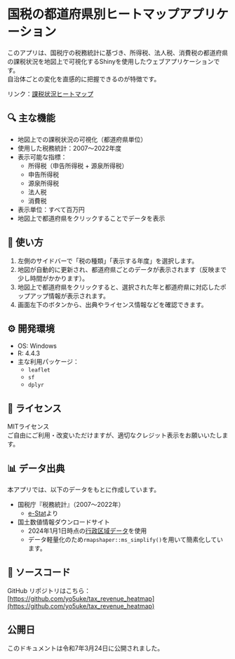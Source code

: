 # 国税の都道府県別ヒートマップアプリケーション

このアプリは、国税庁の税務統計に基づき、所得税、法人税、消費税の都道府県の課税状況を地図上で可視化するShinyを使用したウェブアプリケーションです。  
自治体ごとの変化を直感的に把握できるのが特徴です。

リンク：[課税状況ヒートマップ](https://yo5uke.shinyapps.io/tax_revenue_heatmap/)

## 🔍 主な機能

- 地図上での課税状況の可視化（都道府県単位）
- 使用した税務統計：2007～2022年度
- 表示可能な指標：
  - 所得税（申告所得税 + 源泉所得税）
  - 申告所得税
  - 源泉所得税
  - 法人税
  - 消費税
- 表示単位：すべて百万円
- 地図上で都道府県をクリックすることでデータを表示

## 🧭 使い方

1.  左側のサイドバーで「税の種類」「表示する年度」を選択します。
2.  地図が自動的に更新され、都道府県ごとのデータが表示されます（反映まで少し時間がかかります）。
3.  地図上で都道府県をクリックすると、選択された年と都道府県に対応したポップアップ情報が表示されます。
4.  画面左下のボタンから、出典やライセンス情報などを確認できます。

## ⚙️ 開発環境

- OS: Windows
- R: 4.4.3
- 主な利用パッケージ：
  - `leaflet`
  - `sf`
  - `dplyr`

## 📝 ライセンス

MITライセンス  
ご自由にご利用・改変いただけますが、適切なクレジット表示をお願いいたします。

## 📊 データ出典

本アプリでは、以下のデータをもとに作成しています。

- 国税庁『税務統計』（2007～2022年）
  - [e-Stat](https://www.e-stat.go.jp/stat-search/files?page=1&toukei=00351010&tstat=000001043366)より
- 国土数値情報ダウンロードサイト
  - 2024年1月1日時点の[行政区域データ](https://nlftp.mlit.go.jp/ksj/gml/datalist/KsjTmplt-N03-2024.html)を使用
  - データ軽量化のため`rmapshaper::ms_simplify()`を用いて簡素化しています。

## 🔗 ソースコード

GitHub リポジトリはこちら：  
[https://github.com/yo5uke/tax_revenue_heatmap](https://github.com/yo5uke/tax_revenue_heatmap)


## 公開日

このドキュメントは令和7年3月24日に公開されました。